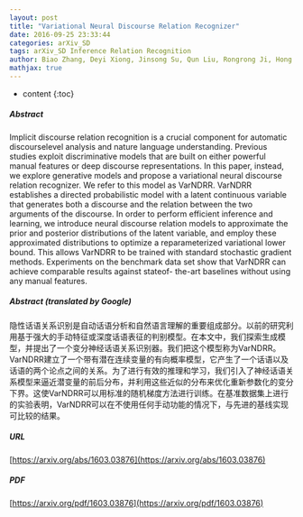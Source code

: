 ```yaml
---
layout: post
title: "Variational Neural Discourse Relation Recognizer"
date: 2016-09-25 23:33:44
categories: arXiv_SD
tags: arXiv_SD Inference Relation Recognition
author: Biao Zhang, Deyi Xiong, Jinsong Su, Qun Liu, Rongrong Ji, Hong Duan, Min Zhang
mathjax: true
---
```


* content
{:toc}

##### Abstract
Implicit discourse relation recognition is a crucial component for automatic discourselevel analysis and nature language understanding. Previous studies exploit discriminative models that are built on either powerful manual features or deep discourse representations. In this paper, instead, we explore generative models and propose a variational neural discourse relation recognizer. We refer to this model as VarNDRR. VarNDRR establishes a directed probabilistic model with a latent continuous variable that generates both a discourse and the relation between the two arguments of the discourse. In order to perform efficient inference and learning, we introduce neural discourse relation models to approximate the prior and posterior distributions of the latent variable, and employ these approximated distributions to optimize a reparameterized variational lower bound. This allows VarNDRR to be trained with standard stochastic gradient methods. Experiments on the benchmark data set show that VarNDRR can achieve comparable results against stateof- the-art baselines without using any manual features.

##### Abstract (translated by Google)
隐性话语关系识别是自动话语分析和自然语言理解的重要组成部分。以前的研究利用基于强大的手动特征或深度话语表征的判别模型。在本文中，我们探索生成模型，并提出了一个变分神经话语关系识别器。我们把这个模型称为VarNDRR。 VarNDRR建立了一个带有潜在连续变量的有向概率模型，它产生了一个话语以及话语的两个论点之间的关系。为了进行有效的推理和学习，我们引入了神经话语关系模型来逼近潜变量的前后分布，并利用这些近似的分布来优化重新参数化的变分下界。这使VarNDRR可以用标准的随机梯度方法进行训练。在基准数据集上进行的实验表明，VarNDRR可以在不使用任何手动功能的情况下，与先进的基线实现可比较的结果。

##### URL
[https://arxiv.org/abs/1603.03876](https://arxiv.org/abs/1603.03876)

##### PDF
[https://arxiv.org/pdf/1603.03876](https://arxiv.org/pdf/1603.03876)

